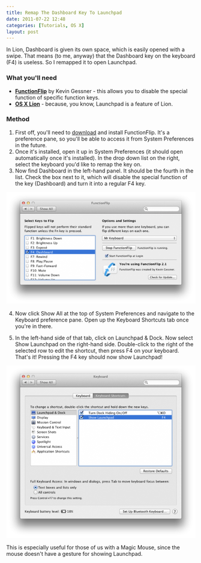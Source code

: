 ```yaml
---
title: Remap The Dashboard Key To Launchpad
date: 2011-07-22 12:48
categories: [Tutorials, OS X]
layout: post
---
```


In Lion, Dashboard is given its own space, which is easily opened with a swipe. That means (to me, anyway) that the Dashboard key on the keyboard (F4) is useless. So I remapped it to open Launchpad. <!-- more -->

### What you'll need

  - **[FunctionFlip][1]** by Kevin Gessner - this allows you to disable the special function of specific function keys.
  - **[OS X Lion][2]** - because, you know, Launchpad is a feature of Lion.

### Method

  1. First off, you'll need to [download][1] and install FunctionFlip. It's a preference pane, so you'll be able to access it from System Preferences in the future.
  2. Once it's installed, open it up in System Preferences (it should open automatically once it's installed). In the drop down list on the right, select the keyboard you'd like to remap the key on.
  3. Now find Dashboard in the left-hand panel. It should be the fourth in the list. Check the box next to it, which will disable the special function of the key (Dashboard) and turn it into a regular F4 key.
  
![](/images/2011/07/22/remap-the-dashboard-key-to-launchpad/functionflip.png)

  4. Now click Show All at the top of System Preferences and navigate to the Keyboard preference pane. Open up the Keyboard Shortcuts tab once you're in there.

  5. In the left-hand side of that tab, click on Launchpad & Dock. Now select Show Launchpad on the right-hand side. Double-click to the right of the selected row to edit the shortcut, then press F4 on your keyboard. That's it! Pressing the F4 key should now show Launchpad!

![](/images/2011/07/22/remap-the-dashboard-key-to-launchpad/shortcuts.png)

This is especially useful for those of us with a Magic Mouse, since the mouse doesn't have a gesture for showing Launchpad.

[1]: http://kevingessner.com/software/functionflip/
[2]: http://itunes.apple.com/gb/app/os-x-lion/id444303913?mt=12&at=10l7rn